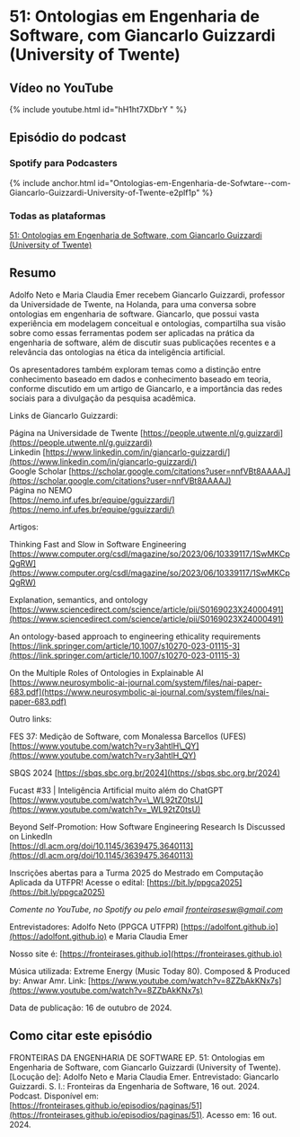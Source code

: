 # 51: Ontologias em Engenharia de Software, com Giancarlo Guizzardi (University of Twente)


## Vídeo no YouTube

{% include youtube.html id="hH1ht7XDbrY " %}  

## Episódio do podcast


<!-- {% include spotify.html id="28bq6iF9dRf6PlxKfjOXLW" %}  -->

### Spotify para Podcasters


{% include anchor.html id="Ontologias-em-Engenharia-de-Sofwtare--com-Giancarlo-Guizzardi-University-of-Twente-e2plf1p" %}


### Todas as plataformas


[51: Ontologias em Engenharia de Software, com Giancarlo Guizzardi (University of Twente)](https://podcasters.spotify.com/pod/show/fronteirases/episodes/Ontologias-em-Engenharia-de-Sofwtare--com-Giancarlo-Guizzardi-University-of-Twente-e2plf1p)

## Resumo


Adolfo Neto e Maria Claudia Emer recebem Giancarlo Guizzardi, professor da Universidade de Twente, na Holanda, para uma conversa sobre ontologias em engenharia de software. Giancarlo, que possui vasta experiência em modelagem conceitual e ontologias, compartilha sua visão sobre como essas ferramentas podem ser aplicadas na prática da engenharia de software, além de discutir suas publicações recentes e a relevância das ontologias na ética da inteligência artificial.

Os apresentadores também exploram temas como a distinção entre conhecimento baseado em dados e conhecimento baseado em teoria, conforme discutido em um artigo de Giancarlo, e a importância das redes sociais para a divulgação da pesquisa acadêmica. 

Links de Giancarlo Guizzardi:

Página na Universidade de Twente [https://people.utwente.nl/g.guizzardi](https://people.utwente.nl/g.guizzardi)  
Linkedin [https://www.linkedin.com/in/giancarlo-guizzardi/](https://www.linkedin.com/in/giancarlo-guizzardi/)  
Google Scholar [https://scholar.google.com/citations?user=nnfVBt8AAAAJ](https://scholar.google.com/citations?user=nnfVBt8AAAAJ)   
Página no NEMO   
[https://nemo.inf.ufes.br/equipe/gguizzardi/](https://nemo.inf.ufes.br/equipe/gguizzardi/)

Artigos:

Thinking Fast and Slow in Software Engineering  
[https://www.computer.org/csdl/magazine/so/2023/06/10339117/1SwMKCpQgRW](https://www.computer.org/csdl/magazine/so/2023/06/10339117/1SwMKCpQgRW)

Explanation, semantics, and ontology  
[https://www.sciencedirect.com/science/article/pii/S0169023X24000491](https://www.sciencedirect.com/science/article/pii/S0169023X24000491)

An ontology-based approach to engineering ethicality requirements  
[https://link.springer.com/article/10.1007/s10270-023-01115-3](https://link.springer.com/article/10.1007/s10270-023-01115-3)

On the Multiple Roles of Ontologies in Explainable AI  
[https://www.neurosymbolic-ai-journal.com/system/files/nai-paper-683.pdf](https://www.neurosymbolic-ai-journal.com/system/files/nai-paper-683.pdf)

Outro links:

FES 37: Medição de Software, com Monalessa Barcellos (UFES)  
[https://www.youtube.com/watch?v=ry3ahtlH\_QY](https://www.youtube.com/watch?v=ry3ahtlH_QY) 

SBQS 2024 [https://sbqs.sbc.org.br/2024](https://sbqs.sbc.org.br/2024) 

Fucast \#33 | Inteligência Artificial muito além do ChatGPT  
[https://www.youtube.com/watch?v=\_WL92tZ0tsU](https://www.youtube.com/watch?v=_WL92tZ0tsU) 

Beyond Self-Promotion: How Software Engineering Research Is Discussed on LinkedIn  
[https://dl.acm.org/doi/10.1145/3639475.3640113](https://dl.acm.org/doi/10.1145/3639475.3640113) 

Inscrições abertas para a Turma 2025 do Mestrado em Computação Aplicada da UTFPR\! Acesse o edital: [https://bit.ly/ppgca2025](https://bit.ly/ppgca2025) 

*Comente no YouTube, no Spotify ou pelo email [fronteirasesw@gmail.com](mailto:fronteirasesw@gmail.com)*

Entrevistadores: Adolfo Neto (PPGCA UTFPR) ⁠⁠⁠⁠⁠⁠[https://adolfont.github.io](https://adolfont.github.io)  ⁠  ⁠e Maria Claudia Emer  

Nosso site é: ⁠⁠⁠⁠[https://fronteirases.github.io](https://fronteirases.github.io)  ⁠  

Música utilizada: Extreme Energy (Music Today 80). Composed & Produced by: Anwar Amr. Link:⁠ ⁠⁠⁠⁠⁠⁠[https://www.youtube.com/watch?v=8ZZbAkKNx7s](https://www.youtube.com/watch?v=8ZZbAkKNx7s)  ⁠⁠⁠⁠     
   
Data de publicação: 16 de outubro de 2024.

## Como citar este episódio

FRONTEIRAS DA ENGENHARIA DE SOFTWARE EP. 51:  Ontologias em Engenharia de Software, com Giancarlo Guizzardi (University of Twente). \[Locução de\]: Adolfo Neto e Maria Claudia Emer. Entrevistado: Giancarlo Guizzardi. S. l.: Fronteiras da Engenharia de Software, 16 out. 2024\. Podcast. Disponível em: ⁠⁠⁠[https://fronteirases.github.io/episodios/paginas/51](https://fronteirases.github.io/episodios/paginas/51). ⁠Acesso em: 16 out. 2024\.


